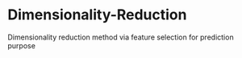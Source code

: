 # Dimensionality-Reduction
Dimensionality reduction method via feature selection for prediction purpose
